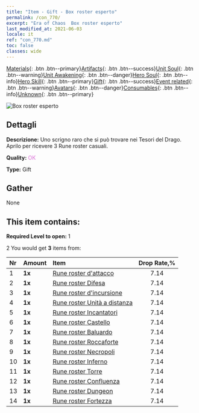 ```yaml
---
title: "Item - Gift - Box roster esperto"
permalink: /con_770/
excerpt: "Era of Chaos  Box roster esperto"
last_modified_at: 2021-06-03
locale: it
ref: "con_770.md"
toc: false
classes: wide
---
```

 [Materials](/ItemsIT/){: .btn .btn--primary}[Artifacts](/ItemsIT/Artifacts/){: .btn .btn--success}[Unit Soul](/ItemsIT/UnitSoul/){: .btn .btn--warning}[Unit Awakening](/ItemsIT/UnitAwakening/){: .btn .btn--danger}[Hero Soul](/ItemsIT/HeroSoul/){: .btn .btn--info}[Hero Skill](/ItemsIT/HeroSkill/){: .btn .btn--primary}[Gift](/ItemsIT/Gift/){: .btn .btn--success}[Event related](/ItemsIT/Events/){: .btn .btn--warning}[Avatars](/ItemsIT/Avatars/){: .btn .btn--danger}[Consumables](/ItemsIT/Consumables/){: .btn .btn--info}[Unknown](/ItemsIT/Unknown/){: .btn .btn--primary}

 ![Box roster esperto](/images/t/i_tujianhezi3.png)

## Dettagli
 **Descrizione:** Uno scrigno raro che si può trovare nei Tesori del Drago. Aprilo per ricevere 3 Rune roster casuali.

 **Quality:** <span style="color: #DA70D6">OK</span>

 **Type:** Gift

## Gather

  None

## This item contains:

 **Required Level to open:** 1

 2 You would get **3** items  from:

  | Nr | Amount |     Item    | Drop Rate,% |
  |:---|:-------|:------------|:---------:|
  | 1 |  **1x** | [Rune roster d'attacco](/ItemsIT/con_734/) | 7.14 | 
  | 2 |  **1x** | [Rune roster Difesa](/ItemsIT/con_739/) | 7.14 | 
  | 3 |  **1x** | [Rune roster d'incursione](/ItemsIT/con_741/) | 7.14 | 
  | 4 |  **1x** | [Rune roster Unità a distanza](/ItemsIT/con_742/) | 7.14 | 
  | 5 |  **1x** | [Rune roster Incantatori](/ItemsIT/con_746/) | 7.14 | 
  | 6 |  **1x** | [Rune roster Castello](/ItemsIT/con_752/) | 7.14 | 
  | 7 |  **1x** | [Rune roster Baluardo](/ItemsIT/con_753/) | 7.14 | 
  | 8 |  **1x** | [Rune roster Roccaforte](/ItemsIT/con_754/) | 7.14 | 
  | 9 |  **1x** | [Rune roster Necropoli](/ItemsIT/con_755/) | 7.14 | 
  | 10 |  **1x** | [Rune roster Inferno](/ItemsIT/con_777/) | 7.14 | 
  | 11 |  **1x** | [Rune roster Torre](/ItemsIT/con_785/) | 7.14 | 
  | 12 |  **1x** | [Rune roster Confluenza](/ItemsIT/con_791/) | 7.14 | 
  | 13 |  **1x** | [Rune roster Dungeon](/ItemsIT/con_792/) | 7.14 | 
  | 14 |  **1x** | [Rune roster Fortezza](/ItemsIT/con_818/) | 7.14 | 
